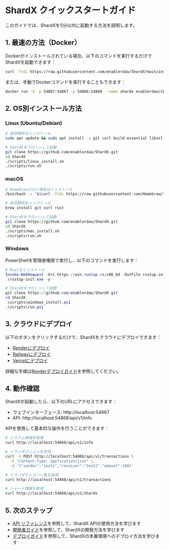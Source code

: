 # ShardX クイックスタートガイド

このガイドでは、ShardXを5分以内に起動する方法を説明します。

## 1. 最速の方法（Docker）

Dockerがインストールされている場合、以下のコマンドを実行するだけでShardXを起動できます：

```bash
curl -fsSL https://raw.githubusercontent.com/enablerdao/ShardX/main/install.sh | bash
```

または、手動でDockerコマンドを実行することもできます：

```bash
docker run -d -p 54867:54867 -p 54868:54868 --name shardx enablerdao/shardx:latest
```

## 2. OS別インストール方法

### Linux (Ubuntu/Debian)

```bash
# 依存関係をインストール
sudo apt update && sudo apt install -y git curl build-essential libssl-dev pkg-config

# ShardXをクローンして起動
git clone https://github.com/enablerdao/ShardX.git
cd ShardX
./scripts/linux_install.sh
./scripts/run.sh
```

### macOS

```bash
# Homebrewがない場合はインストール
/bin/bash -c "$(curl -fsSL https://raw.githubusercontent.com/Homebrew/install/HEAD/install.sh)"

# 依存関係をインストール
brew install git curl rust

# ShardXをクローンして起動
git clone https://github.com/enablerdao/ShardX.git
cd ShardX
./scripts/mac_install.sh
./scripts/run.sh
```

### Windows

PowerShellを管理者権限で実行し、以下のコマンドを実行します：

```powershell
# Rustをインストール
Invoke-WebRequest -Uri https://win.rustup.rs/x86_64 -OutFile rustup-init.exe
.\rustup-init.exe -y

# ShardXをクローンして起動
git clone https://github.com/enablerdao/ShardX.git
cd ShardX
.\scripts\windows_install.ps1
.\scripts\run.ps1
```

## 3. クラウドにデプロイ

以下のボタンをクリックするだけで、ShardXをクラウドにデプロイできます：

- [Renderにデプロイ](https://render.com/deploy?repo=https://github.com/enablerdao/ShardX)
- [Railwayにデプロイ](https://railway.app/template/ShardX)
- [Vercelにデプロイ](https://vercel.com/new/clone?repository-url=https://github.com/enablerdao/ShardX)

詳細な手順は[Renderデプロイガイド](deployment/render-free.md)を参照してください。

## 4. 動作確認

ShardXが起動したら、以下のURLにアクセスできます：

- ウェブインターフェース: http://localhost:54867
- API: http://localhost:54868/api/v1/info

APIを使用して基本的な操作を行うことができます：

```bash
# システム情報を取得
curl http://localhost:54868/api/v1/info

# トランザクションを作成
curl -X POST http://localhost:54868/api/v1/transactions \
  -H "Content-Type: application/json" \
  -d '{"sender":"test1","receiver":"test2","amount":100}'

# トランザクション一覧を取得
curl http://localhost:54868/api/v1/transactions

# シャード情報を取得
curl http://localhost:54868/api/v1/shards
```

## 5. 次のステップ

- [API リファレンス](api/README.md)を参照して、ShardX APIの使用方法を学びます
- [開発者ガイド](developers/README.md)を参照して、ShardXの開発方法を学びます
- [デプロイガイド](deployment/README.md)を参照して、ShardXの本番環境へのデプロイ方法を学びます
